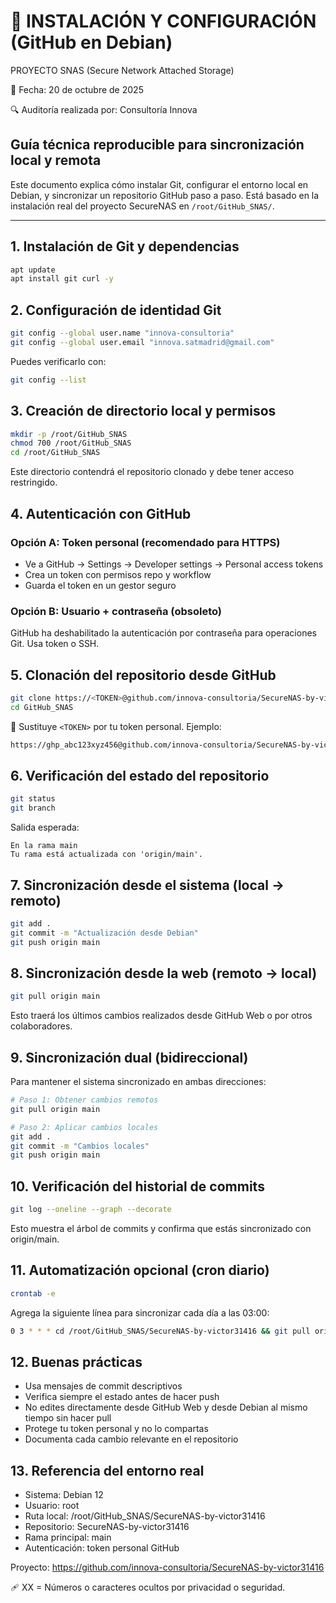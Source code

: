# 🧩 INSTALACIÓN Y CONFIGURACIÓN (GitHub en Debian) 
PROYECTO SNAS (Secure Network Attached Storage)

📅 Fecha: 20 de octubre de 2025

🔍 Auditoría realizada por: Consultoría Innova

## Guía técnica reproducible para sincronización local y remota

Este documento explica cómo instalar Git, configurar el entorno local en Debian, y sincronizar un repositorio GitHub paso a paso. Está basado en la instalación real del proyecto SecureNAS en `/root/GitHub_SNAS/`.

---

## 1. Instalación de Git y dependencias

```bash
apt update
apt install git curl -y
```

## 2. Configuración de identidad Git

```bash
git config --global user.name "innova-consultoria"
git config --global user.email "innova.satmadrid@gmail.com"
```

Puedes verificarlo con:

```bash
git config --list
```

## 3. Creación de directorio local y permisos

```bash
mkdir -p /root/GitHub_SNAS
chmod 700 /root/GitHub_SNAS
cd /root/GitHub_SNAS
```

Este directorio contendrá el repositorio clonado y debe tener acceso restringido.

## 4. Autenticación con GitHub

### Opción A: Token personal (recomendado para HTTPS)
- Ve a GitHub → Settings → Developer settings → Personal access tokens
- Crea un token con permisos repo y workflow
- Guarda el token en un gestor seguro

### Opción B: Usuario + contraseña (obsoleto)
GitHub ha deshabilitado la autenticación por contraseña para operaciones Git. Usa token o SSH.

## 5. Clonación del repositorio desde GitHub

```bash
git clone https://<TOKEN>@github.com/innova-consultoria/SecureNAS-by-victor31416.git GitHub_SNAS
cd GitHub_SNAS
```

🔐 Sustituye `<TOKEN>` por tu token personal. Ejemplo:

```bash
https://ghp_abc123xyz456@github.com/innova-consultoria/SecureNAS-by-victor31416.git
```

## 6. Verificación del estado del repositorio

```bash
git status
git branch
```

Salida esperada:

```
En la rama main
Tu rama está actualizada con 'origin/main'.
```

## 7. Sincronización desde el sistema (local → remoto)

```bash
git add .
git commit -m "Actualización desde Debian"
git push origin main
```

## 8. Sincronización desde la web (remoto → local)

```bash
git pull origin main
```

Esto traerá los últimos cambios realizados desde GitHub Web o por otros colaboradores.

## 9. Sincronización dual (bidireccional)

Para mantener el sistema sincronizado en ambas direcciones:

```bash
# Paso 1: Obtener cambios remotos
git pull origin main

# Paso 2: Aplicar cambios locales
git add .
git commit -m "Cambios locales"
git push origin main
```

## 10. Verificación del historial de commits

```bash
git log --oneline --graph --decorate
```

Esto muestra el árbol de commits y confirma que estás sincronizado con origin/main.

## 11. Automatización opcional (cron diario)

```bash
crontab -e
```

Agrega la siguiente línea para sincronizar cada día a las 03:00:

```bash
0 3 * * * cd /root/GitHub_SNAS/SecureNAS-by-victor31416 && git pull origin main && git add . && git commit -m "Sync automático" && git push origin main
```

## 12. Buenas prácticas
- Usa mensajes de commit descriptivos
- Verifica siempre el estado antes de hacer push
- No edites directamente desde GitHub Web y desde Debian al mismo tiempo sin hacer pull
- Protege tu token personal y no lo compartas
- Documenta cada cambio relevante en el repositorio

## 13. Referencia del entorno real
- Sistema: Debian 12
- Usuario: root
- Ruta local: /root/GitHub_SNAS/SecureNAS-by-victor31416
- Repositorio: SecureNAS-by-victor31416
- Rama principal: main
- Autenticación: token personal GitHub

Proyecto: https://github.com/innova-consultoria/SecureNAS-by-victor31416

🩹 XX = Números o caracteres ocultos por privacidad o seguridad.

